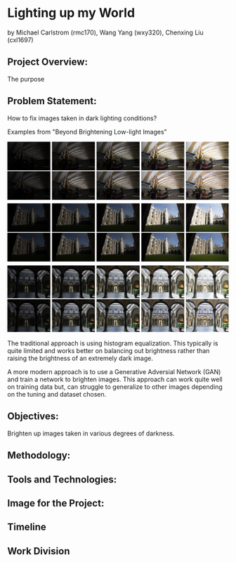 # Lighting up my World

by Michael Carlstrom (rmc170), Wang Yang (wxy320), Chenxing Liu (cxl1697)

## Project Overview:

The purpose 


## Problem Statement:

How to fix images taken in dark lighting conditions?

Examples from "Beyond Brightening Low-light Images"

![alt text](images/11263_2020_1407_Fig19_HTML.png)

The traditional approach is using histogram equalization. This typically is quite limited and works better on balancing out brightness rather than raising the brightness of an extremely dark image.

A more modern approach is to use a Generative Adversial Network (GAN) and train a network to brighten images. This approach can work quite well on training data but, can struggle to generalize to other images depending on the tuning and dataset chosen.

## Objectives:

Brighten up images taken in various degrees of darkness.

## Methodology:

## Tools and Technologies:

## Image for the Project:

## Timeline

## Work Division
